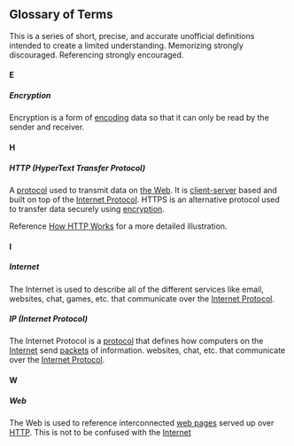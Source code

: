 ## Glossary of Terms
This is a series of short, precise, and accurate unofficial definitions intended
to create a limited understanding. Memorizing strongly discouraged. Referencing
strongly encouraged.

#### E

##### Encryption
Encryption is a form of [encoding](#encoding) data so that it can only be read
by the sender and receiver.


#### H

##### HTTP (HyperText Transfer Protocol)
A [protocol](#protocol) used to transmit data on [the Web](#web). It is
[client-server](#client-server) based and built on top of the [Internet
Protocol](#internet-protocol). HTTPS is an alternative protocol used to transfer
data securely using [encryption](#encryption).

Reference [How HTTP Works](internet.md#how-http-works) for a more detailed
illustration.

#### I

##### Internet
The Internet is used to describe all of the different services like email,
websites, chat, games, etc. that communicate over the [Internet
Protocol](#internet-protocol).

##### IP (Internet Protocol)
The Internet Protocol is a [protocol](#protocol) that defines how computers on
the [Internet](#internet) send [packets](#packets) of information.
websites, chat, etc. that communicate over the [Internet
Protocol](#internet-protocol).




#### W

##### Web
The Web is used to reference interconnected [web pages](#web-pages) served up over
[HTTP](#http). This is not to be confused with the [Internet](#internet)


